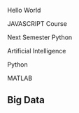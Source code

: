 Hello World

JAVASCRIPT Course

Next Semester Python

Artificial Intelligence

Python

MATLAB

## Big Data
